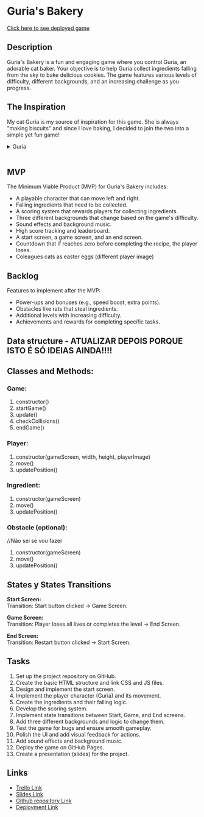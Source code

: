# Guria's Bakery

[Click here to see deployed game](https://dani-a-dias.github.io/gurias-bakery/)

## Description
Guria's Bakery is a fun and engaging game where you control Guria, an adorable cat baker. Your objective is to help Guria collect ingredients falling from the sky to bake delicious cookies. The game features various levels of difficulty, different backgrounds, and an increasing challenge as you progress.

## The Inspiration
My cat Guria is my source of inspiration for this game. She is always "making biscuits" and since I love baking, I decided to join the two into a simple yet fun game!
<br> 
<details>
<summary>Guria</summary>
<br>
<img src="../gurias-bakery/images/Guria.jpg" width="300"/>
</details>
<br>

## MVP
The Minimum Viable Product (MVP) for Guria's Bakery includes:
<ul>
<li>A playable character that can move left and right.
<li>Falling ingredients that need to be collected.
<li>A scoring system that rewards players for collecting ingredients.
<li>Three different backgrounds that change based on the game's difficulty.
<li>Sound effects and background music.
<li>High score tracking and leaderboard.
<li>A start screen, a game screen, and an end screen.
<li>Countdown that if reaches zero before completing the recipe, the player loses. 
<li>Coleagues cats as easter eggs (different player image)
</ul>

## Backlog
Features to implement after the MVP:
<ul>
<li>Power-ups and bonuses (e.g., speed boost, extra points).
<li>Obstacles like rats that steal ingredients.
<li>Additional levels with increasing difficulty.
<li>Achievements and rewards for completing specific tasks.
</ul>


## Data structure - ATUALIZAR DEPOIS PORQUE ISTO É SÓ IDEIAS AINDA!!!!
<h2>Classes and Methods:</h2>

<h3>Game:</h3>
<ol>
<li>constructor()
<li>startGame()
<li>update()
<li>checkCollisions()
<li>endGame()
</ol>

<h3>Player:</h3>
<ol>
<li>constructor(gameScreen, width, height, playerImage)
<li>move()
<li>updatePosition()
</ol>

<h3>Ingredient:</h3>
<ol>
<li>constructor(gameScreen)
<li>move()
<li>updatePosition()
</ol>

<h3>Obstacle (optional):</h3> //Não sei se vou fazer
<ol>
<li>constructor(gameScreen)
<li>move()
<li>updatePosition()
</ol>

## States y States Transitions

<strong>Start Screen:</strong><br>
Transition: Start button clicked -> Game Screen.

<strong>Game Screen:</strong><br>
Transition: Player loses all lives or completes the level -> End Screen.

<strong>End Screen:</strong><br>
Transition: Restart button clicked -> Start Screen.

## Tasks
<ol>
<li>Set up the project repository on GitHub.
<li>Create the basic HTML structure and link CSS and JS files.
<li>Design and implement the start screen.
<li>Implement the player character (Guria) and its movement.
<li>Create the ingredients and their falling logic.
<li>Develop the scoring system.
<li>Implement state transitions between Start, Game, and End screens.
<li>Add three different backgrounds and logic to change them.
<li>Test the game for bugs and ensure smooth gameplay.
<li>Polish the UI and add visual feedback for actions.
<li>Add sound effects and background music.
<li>Deploy the game on GitHub Pages.
<li>Create a presentation (slides) for the project.
</ol>

## Links

- [Trello Link](https://trello.com)
- [Slides Link](http://slides.com)
- [Github repository Link](http://github.com)
- [Deployment Link](http://github.com)